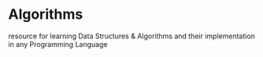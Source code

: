# Algorithms
resource for learning Data Structures & Algorithms and their implementation in any Programming Language
